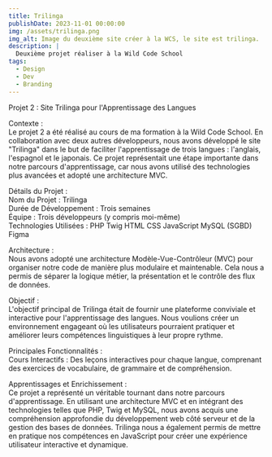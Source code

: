 ```yaml
---
title: Trilinga
publishDate: 2023-11-01 00:00:00
img: /assets/trilinga.png
img_alt: Image du deuxième site créer à la WCS, le site est trilinga.
description: |
  Deuxième projet réaliser à la Wild Code School
tags:
  - Design
  - Dev
  - Branding
---
```


Projet 2 : Site Trilinga pour l'Apprentissage des Langues </br>

Contexte : </br>
Le projet 2 a été réalisé au cours de ma formation à la Wild Code School. En collaboration avec deux autres développeurs, nous avons développé le site "Trilinga" dans le but de faciliter l'apprentissage de trois langues : l'anglais, l'espagnol et le japonais. Ce projet représentait une étape importante dans notre parcours d'apprentissage, car nous avons utilisé des technologies plus avancées et adopté une architecture MVC. </br>

Détails du Projet : </br>
Nom du Projet : Trilinga </br>
Durée de Développement : Trois semaines </br>
Équipe : Trois développeurs (y compris moi-même) </br>
Technologies Utilisées :
PHP
Twig
HTML
CSS
JavaScript
MySQL (SGBD)
Figma </br>

Architecture : </br>
Nous avons adopté une architecture Modèle-Vue-Contrôleur (MVC) pour organiser notre code de manière plus modulaire et maintenable. Cela nous a permis de séparer la logique métier, la présentation et le contrôle des flux de données.

Objectif : </br>
L'objectif principal de Trilinga était de fournir une plateforme conviviale et interactive pour l'apprentissage des langues. Nous voulions créer un environnement engageant où les utilisateurs pourraient pratiquer et améliorer leurs compétences linguistiques à leur propre rythme.

Principales Fonctionnalités : </br>
Cours Interactifs : Des leçons interactives pour chaque langue, comprenant des exercices de vocabulaire, de grammaire et de compréhension. </br>

Apprentissages et Enrichissement : </br>
Ce projet a représenté un véritable tournant dans notre parcours d'apprentissage. En utilisant une architecture MVC et en intégrant des technologies telles que PHP, Twig et MySQL, nous avons acquis une compréhension approfondie du développement web côté serveur et de la gestion des bases de données. Trilinga nous a également permis de mettre en pratique nos compétences en JavaScript pour créer une expérience utilisateur interactive et dynamique.
